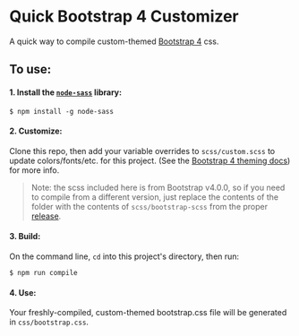 # Quick Bootstrap 4 Customizer
A quick way to compile custom-themed [Bootstrap 4](http://getbootstrap.com/) css.

## To use:

#### 1. Install the [`node-sass`](https://www.npmjs.com/package/node-sass) library:

```
$ npm install -g node-sass
```

#### 2. Customize:

Clone this repo, then add your variable overrides to `scss/custom.scss` to update colors/fonts/etc. for this project. (See the [Bootstrap 4 theming docs](http://getbootstrap.com/docs/4.0/getting-started/theming/))
 for more info.

> Note: the scss included here is from Bootstrap v4.0.0, so if you need to compile from a different version, just replace the contents of the folder with the contents of `scss/bootstrap-scss` from the proper [release](https://github.com/twbs/bootstrap/releases).

#### 3. Build:
On the command line, `cd` into this project's directory, then run:

```
$ npm run compile
```

#### 4. Use:

Your freshly-compiled, custom-themed bootstrap.css file will be generated in `css/bootstrap.css`.
